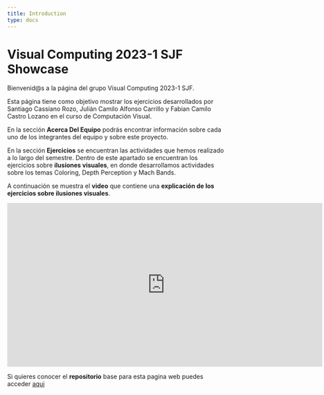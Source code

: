 ```yaml
---
title: Introduction
type: docs
---
```

# Visual Computing 2023-1 SJF Showcase 

Bienvenid@s a la página del grupo Visual Computing 2023-1 SJF.

Esta página tiene como objetivo mostrar los ejercicios desarrollados por Santiago Cassiano Rozo, Julián Camilo Alfonso Carrillo y Fabian Camilo Castro Lozano en el curso de Computación Visual.
 
En la sección **Acerca Del Equipo** podrás encontrar información sobre cada uno de los integrantes del equipo y sobre este proyecto.

En la sección **Ejercicios** se encuentran las actividades que hemos realizado a lo largo del semestre. Dentro de este apartado se encuentran los ejercicios sobre **ilusiones visuales**, en donde desarrollamos actividades sobre los temas Coloring, Depth Perception y Mach Bands.

A continuación se muestra el **video** que contiene una **explicación de los ejercicios sobre ilusiones visuales**. 

<div align="center">
<iframe width="728" height="378" src="https://www.youtube.com/embed/5TB05hkfmHI" title="YouTube video player" frameborder="0" allow="accelerometer; autoplay; clipboard-write; encrypted-media; gyroscope; picture-in-picture; web-share" allowfullscreen></iframe>
</div>

Si quieres conocer el **repositorio** base para esta pagina web puedes acceder [aqui](https://github.com/visualComputing2023-1-SJF/showcase)